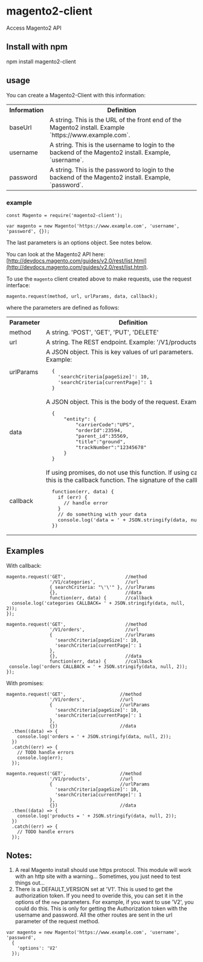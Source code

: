 # magento2-client
Access Magento2 API

## Install with npm

npm install magento2-client

## usage

You can create a Magento2-Client with this information:

<table>
  <tbody>
    <tr>
      <th align="center">Information</th>
      <th align="center">Definition</th>
    </tr>
    <tr>
      <td align="left">
				baseUrl
      </td>
      <td align="left">
				A string. This is the URL of the front end of the Magento2 install.  Example `https://www.example.com`.
      </td>
		</tr>
		<tr>
      <td align="left">
				username
      </td>
      <td align="left">
				A string. This is the username to login to the backend of the Magento2 install.  Example, `username`.
      </td>
		</tr>
		<tr>
      <td align="left">
				password
      </td>
      <td align="left">
				A string. This is the password to login to the backend of the Magento2 install. Example, `password`.
      </td>
		</tr>
  </tbody>
</table>

### example
```
const Magento = require('magento2-client');

var magento = new Magento('https://www.example.com', 'username', 'password', {});
```

The last parameters is an options object.  See notes below.

You can look at the Magento2 API here:  [http://devdocs.magento.com/guides/v2.0/rest/list.html](http://devdocs.magento.com/guides/v2.0/rest/list.html).

To use the `magento` client created above to make requests, use the request interface:

```
magento.request(method, url, urlParams, data, callback);
```

where the parameters are defined as follows:


<table>
  <tbody>
    <tr>
      <th align="center">Parameter</th>
      <th align="center">Definition</th>
    </tr>
    <tr>
      <td align="left">
				method
      </td>
      <td align="left">
				A string. 'POST', 'GET', 'PUT', 'DELETE'
      </td>
		</tr>
		<tr>
      <td align="left">
				url
      </td>
      <td align="left">
				A string. The REST endpoint. Example: '/V1/products'.
      </td>
		</tr>
		<tr>
      <td align="left">
				urlParams
      </td>
      <td align="left">
				A JSON object. This is key values of url parameters.  Example: 
<pre>
  { 
    'searchCriteria[pageSize]': 10,
    'searchCriteria[currentPage]': 1 
  }
</pre>
      </td>
    </tr>
    <tr>
      <td align="left">
				data
      </td>
      <td align="left">
				A JSON object. This is the body of the request.  Example:
<pre>
  {
      "entity": {
          "carrierCode":"UPS",
          "orderId":23594,
          "parent_id":35569,
          "title":"ground",
          "trackNumber":"12345678"
      }
  }
</pre>
      </td>
    </tr>
    <tr>
      <td align="left">
				callback
      </td>
      <td align="left">
        If using promises, do not use this function.  If using callbacks, this is the callback function.  The signature of the callback is:
<pre>
  function(err, data) { 
    if (err) {
      // handle error
    }
    // do something with your data
    console.log('data = ' + JSON.stringify(data, null, 2));
  })
</pre>
      </td>
		</tr>
  </tbody>
</table>

## Examples

With callback:
```
magento.request('GET',                      //method
                '/V1/categories',           //url
                { searchCriteria: "\'\'" }, //urlParams
                {},                         //data
                function(err, data) {       //callback
  console.log('categories CALLBACK= ' + JSON.stringify(data, null, 2));
});

magento.request('GET',                      //method
                '/V1/orders',               //url
                {                           //urlParams
                  'searchCriteria[pageSize]': 10,
                  'searchCriteria[currentPage]': 1 
                },
                {},                         //data
                function(err, data) {       //callback
 console.log('orders CALLBACK = ' + JSON.stringify(data, null, 2));
});
```

With promises:
```
magento.request('GET',                    //method
                '/V1/orders',             //url
                {                         //urlParams
                  'searchCriteria[pageSize]': 10,
                  'searchCriteria[currentPage]': 1 
                }, 
                {})                       //data
  .then((data) => { 
    console.log('orders = ' + JSON.stringify(data, null, 2));
  })
  .catch((err) => {
    // TODO handle errors
    console.log(err);
  });

magento.request('GET',                    //method
                '/V1/products',           //url
                {                         //urlParams
                  'searchCriteria[pageSize]': 10,
                  'searchCriteria[currentPage]': 1 
                }, 
                {})                       //data
  .then((data) => { 
    console.log('products = ' + JSON.stringify(data, null, 2));
  })
  .catch((err) => {
    // TODO handle errors
  });
```
## Notes:

1. A real Magento install should use https protocol.  This module will work with an http site with a warning... Sometimes, you just need to test things out...
2. There is a DEFAULT_VERSION set at 'V1'.  This is used to get the authorization token.  If you need to overide this, you can set it in the options of the `new` parameters.  For example, if you want to use 'V2', you could do this.  This is only for getting the Authorization token with the username and password.  All the other routes are sent in the url parameter of the request method.
```
var magento = new Magento('https://www.example.com', 'username', 'password', 
  {
    'options': 'V2'
  });

```
